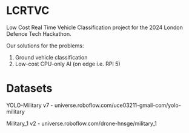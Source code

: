 # LCRTVC
Low Cost Real Time Vehicle Classification project for the 2024 London Defence Tech Hackathon.

Our solutions for the problems:
1) Ground vehicle classification
2) Low-cost CPU-only AI (on edge i.e. RPI 5)

# Datasets
YOLO-Military v7 - universe.roboflow.com/uce03211-gmail-com/yolo-military

Military_1 v2 - universe.roboflow.com/drone-hnsge/military_1
